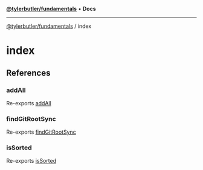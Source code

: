 [**@tylerbutler/fundamentals**](README.md) • **Docs**

***

[@tylerbutler/fundamentals](README.md) / index

# index

## References

### addAll

Re-exports [addAll](set.md#addall)

### findGitRootSync

Re-exports [findGitRootSync](git.md#findgitrootsync)

### isSorted

Re-exports [isSorted](array.md#issorted)
